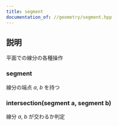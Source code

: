 ```yaml
---
title: segment
documentation_of: //geometry/segment.hpp
---
```


## 説明

平面での線分の各種操作

### segment

線分の端点 $a$, $b$ を持つ

### intersection(segment a, segment b)

線分 $a$, $b$ が交わるか判定